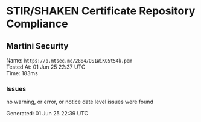 # STIR/SHAKEN Certificate Repository Compliance

## Martini Security

Name: `https://p.mtsec.me/2884/OS1WiKO5t54k.pem`\
Tested At: 01 Jun 25 22:37 UTC\
Time: 183ms

### Issues

no warning, or error, or notice date level issues were found

Generated: 01 Jun 25 22:39 UTC
